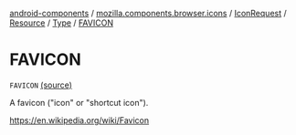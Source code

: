 [android-components](../../../../index.md) / [mozilla.components.browser.icons](../../../index.md) / [IconRequest](../../index.md) / [Resource](../index.md) / [Type](index.md) / [FAVICON](./-f-a-v-i-c-o-n.md)

# FAVICON

`FAVICON` [(source)](https://github.com/mozilla-mobile/android-components/blob/master/components/browser/icons/src/main/java/mozilla/components/browser/icons/IconRequest.kt#L57)

A favicon ("icon" or "shortcut icon").

https://en.wikipedia.org/wiki/Favicon

